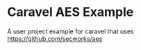 # Caravel AES Example

A user project example for caravel that uses https://github.com/secworks/aes
